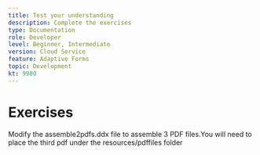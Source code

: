 ```yaml
---
title: Test your understanding
description: Complete the exercises
type: Documentation
role: Developer
level: Beginner, Intermediate
version: Cloud Service
feature: Adaptive Forms
topic: Development
kt: 9980
---
```

# Exercises

Modify the assemble2pdfs.ddx file to assemble 3 PDF files.You will need to place the third pdf under the resources/pdffiles folder
